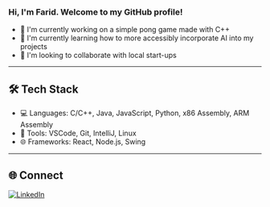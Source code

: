 ### Hi, I'm Farid. Welcome to my GitHub profile!

- 🎾 I'm currently working on a simple pong game made with C++
- 🌱 I'm currently learning how to more accessibly incorporate AI into my projects
- 🤝 I'm looking to collaborate with local start-ups

---

## 🛠️ Tech Stack
- 💻 Languages: C/C++, Java, JavaScript, Python, x86 Assembly, ARM Assembly
- 🧰 Tools: VSCode, Git, IntelliJ, Linux
- 🌐 Frameworks: React, Node.js, Swing

---

## 🌐 Connect
[![LinkedIn](https://img.shields.io/badge/LinkedIn-blue?style=flat&logo=linkedin)](https://www.linkedin.com/in/farid-jamshid-8a8508294/)
